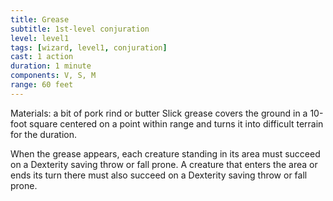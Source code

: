 ```yaml
---
title: Grease
subtitle: 1st-level conjuration
level: level1
tags: [wizard, level1, conjuration]
cast: 1 action
duration: 1 minute
components: V, S, M
range: 60 feet
---
```

Materials: a bit of pork rind or butter
Slick grease covers the ground in a 10-foot square centered on a point within range and turns it into difficult terrain for the duration.

When the grease appears, each creature standing in its area must succeed on a Dexterity saving throw or fall prone. A creature that enters the area or ends its turn there must also succeed on a Dexterity saving throw or fall prone.